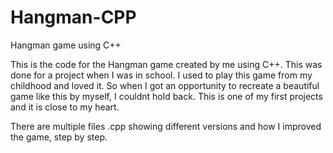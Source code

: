# Hangman-CPP
Hangman game using C++

This is the code for the Hangman game created by me using C++. 
This was done for a project when I was in school. I used to play this game from my childhood and loved it. So when I got an opportunity to recreate a beautiful game like this by myself, I couldnt hold back. This is one of my first projects and it is close to my heart.

There are multiple files .cpp showing different versions and how I improved the game, step by step.
